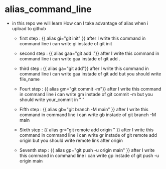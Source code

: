 # alias_command_line

* in this repo we will learn How can I take advantage of alias when i upload to github 

  * first step : {{ alias gi="git init" }} after I write this command in command line i can write gi instade of git init 

  * second step : {{ alias gaa="git add ."}} after I write this command in command line i can write gaa instade of git add .
  
  * third step : {{ alias ga="git add"}} after I write this command in command line i can write gaa instade of git add but you should write file_name
  
  * Fourt step : {{ alias gm="git commit -m"}} after I write this command in command line i can write gm instade of git commit -m but you should write your_commit in " "

  * Fifth step : {{ alias gb="git branch -M main" }} after I write this command in command line i can write gb instade of git branch -M main 

  * Sixth step : {{ alias gr="git remote add origin " }} after I write this command in command line i can write gr instade of git remote add origin but you should write remote link after origin
  
  * Seventh step : {{ alias gp="git push -u origin main" }} after I write this command in command line i can write gp instade of git push -u origin main
